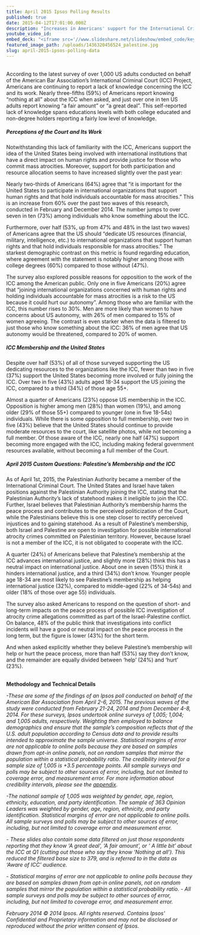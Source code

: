 ```yaml
---
title: April 2015 Ipsos Polling Results
published: true
date: 2015-04-12T17:01:00.000Z
description: "Increases in Americans' support for the International Criminal Court (ICC), as well as some support for Palestinian membership in the Court."
youtube_video_id:
embed_deck: "<iframe src='//www.slideshare.net/slideshow/embed_code/key/py8mN45YjMJ4gt' width='595' height='485' frameborder='0' marginwidth='0' marginheight='0' scrolling='no' style='border:1px solid #CCC; border-width:1px; margin-bottom:5px; max-width: 100%;' allowfullscreen=''></iframe>"
featured_image_path: /uploads/1436320456524_palestine.jpg
slug: april-2015-ipsos-polling-data
---
```



<br>According to the latest survey of over 1,000 US adults conducted on behalf of the American Bar Association’s International Criminal Court (ICC) Project, Americans are continuing to report a lack of knowledge concerning the ICC and its work. Nearly three-fifths (59%) of Americans report knowing “nothing at all” about the ICC when asked, and just over one in ten US adults report knowing “a fair amount” or “a great deal”. This self-reported lack of knowledge spans educations levels with both college educated and non-degree holders reporting a fairly low level of knowledge.

##### *Perceptions of the Court and Its Work*

Notwithstanding this lack of familiarity with the ICC, Americans support the idea of the United States being involved with international institutions that have a direct impact on human rights and provide justice for those who commit mass atrocities. Moreover, support for both participation and resource allocation seems to have increased slightly over the past year:

Nearly two-thirds of Americans (64%) agree that “it is important for the United States to participate in international organizations that support human rights and that hold individuals accountable for mass atrocities.” This is an increase from 60% over the past two waves of this research, conducted in February and December 2014. The number jumps to over seven in ten (73%) among individuals who know something about the ICC.

Furthermore, over half (53%, up from 47% and 48% in the last two waves) of Americans agree that the US should “dedicate US resources (financial, military, intelligence, etc.) to international organizations that support human rights and that hold individuals responsible for mass atrocities.” The starkest demographic contrast on this metric is found regarding education, where agreement with the statement is notably higher among those with college degrees (60%) compared to those without (47%).

The survey also explored possible reasons for opposition to the work of the ICC among the American public. Only one in five Americans (20%) agree that “joining international organizations concerned with human rights and holding individuals accountable for mass atrocities is a risk to the US because it could hurt our autonomy”. Among those who are familiar with the ICC, this number rises to 30%. Men are more likely than women to have concerns about US autonomy, with 26% of men compared to 15% of women agreeing. The contrast is even starker when the data is filtered to just those who know something about the ICC: 36% of men agree that US autonomy would be threatened, compared to 20% of women.

##### *ICC Membership and the United States*

Despite over half (53%) of all of those surveyed supporting the US dedicating resources to the organizations like the ICC, fewer than two in five (37%) support the United States becoming more involved or fully joining the ICC. Over two in five (43%) adults aged 18-34 support the US joining the ICC, compared to a third (34%) of those age 55+.

Almost a quarter of Americans (23%) oppose US membership in the ICC. Opposition is higher among men (28%) than women (19%), and among older (29% of those 55+) compared to younger (one in five 18-54s) individuals. While there is some opposition to full membership, over two in five (43%) believe that the United States should continue to provide moderate resources to the court, like satellite photos, while not becoming a full member. Of those aware of the ICC, nearly one half (47%) support becoming more engaged with the ICC, including making federal government resources available, without becoming a full member of the Court.

##### *April 2015 Custom Questions: Palestine’s Membership and the ICC*

As of April 1st, 2015, the Palestinian Authority became a member of the International Criminal Court. The United States and Israel have taken positions against the Palestinian Authority joining the ICC, stating that the Palestinian Authority’s lack of statehood makes it ineligible to join the ICC. Further, Israel believes that Palestinian Authority’s membership harms the peace process and contributes to the perceived politicization of the Court, while the Palestinians believe this is one step closer to rectify perceived injustices and to gaining statehood. As a result of Palestine’s membership, both Israel and Palestine are open to investigation for possible international atrocity crimes committed on Palestinian territory. However, because Israel is not a member of the ICC, it is not obligated to cooperate with the ICC.

A quarter (24%) of Americans believe that Palestine’s membership at the ICC advances international justice, and slightly more (28%) think this has a neutral impact on international justice. About one in seven (15%) think it hinders international justice, and a third (34%) don’t know. Younger people age 18-34 are most likely to see Palestine’s membership as helping international justice (32%), compared to middle-aged (22% of 34-54s) and older (18% of those over age 55) individuals.

The survey also asked Americans to respond on the question of short- and long-term impacts on the peace process of possible ICC investigation of atrocity crime allegations committed as part of the Israel-Palestine conflict. On balance, 48% of the public think that investigations into conflict incidents will have a good or neutral impact on the peace process in the long term, but the figure is lower (43%) for the short term.

And when asked explicitly whether they believe Palestine’s membership will help or hurt the peace process, more than half (53%) say they don’t know, and the remainder are equally divided between ‘help’ (24%) and ‘hurt’ (23%).
<br>&nbsp;

**Methodology and Technical Details**

*-These are some of the findings of an Ipsos poll conducted on behalf of the American Bar Association from April 2-6, 2015. The previous waves of the study were conducted from February 21-24, 2014 and from December 4-8, 2014. For these surveys, Ipsos undertook online surveys of 1,005; 1,004; and 1,005 adults, respectively. Weighting then employed to balance demographics and ensure that the sample’s composition reflects that of the U.S. adult population according to Census data and to provide results intended to approximate the sample universe. Statistical margins of error are not applicable to online polls because they are based on samples drawn from opt-in online panels, not on random samples that mirror the population within a statistical probability ratio. The credibility interval for a sample size of 1,005 is +3.5 percentage points. All sample surveys and polls may be subject to other sources of error, including, but not limited to coverage error, and measurement error. For more information about credibility intervals, please see the [appendix](http://www.international-criminal-justice-today.org/ipsos-appendix/).*

*-The national sample of 1,005 was weighted by gender, age, region, ethnicity, education, and party identification. The sample of 363 Opinion Leaders was weighted by gender, age, region, ethnicity, and party identification. Statistical margins of error are not applicable to online polls. All sample surveys and polls may be subject to other sources of error, including, but not limited to coverage error and measurement error.*

*- These slides also contain some data filtered on just those respondents reporting that they know ‘A great deal’, ‘A fair amount’, or ‘ A little bit’ about the ICC at Q1 (cutting out those who say they know ‘Nothing at all’). This reduced the filtered base size to 379, and is referred to in the data as ‘Aware of ICC’ audience.*

*- Statistical margins of error are not applicable to online polls because they are based on samples drawn from opt-in online panels, not on random samples that mirror the population within a statistical probability ratio.* *- All sample surveys and polls may be subject to other sources of error, including, but not limited to coverage error, and measurement error.*

*February 2014 &copy; 2014 Ipsos. All rights reserved. Contains Ipsos’ Confidential and Proprietary information and may not be disclosed or reproduced without the prior written consent of Ipsos.*